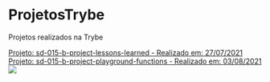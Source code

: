 # ProjetosTrybe
Projetos realizados na Trybe

<a href="https://github.com/wanderls/ProjetosTrybe/tree/main/sd-015-b-project-lessons-learned">Projeto: sd-015-b-project-lessons-learned - Realizado em: 27/07/2021</a>
<br>
<a href="https://github.com/wanderls/ProjetosTrybe/tree/main/sd-015-b-project-playground-functions">Projeto: sd-015-b-project-playground-functions - Realizado em: 03/08/2021</a>
<img src="https://www.google.com/url?sa=i&url=https%3A%2F%2Ffavpng.com%2Fpng_view%2Fcheck-mark-clip-art-image-check-mark-clip-art-png%2FitdjQf0M&psig=AOvVaw2AdjJmzUvfy3jIOH05kTGe&ust=1628359504780000&source=images&cd=vfe&ved=0CAsQjRxqFwoTCJCLuof-nPICFQAAAAAdAAAAABAD">
